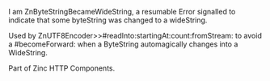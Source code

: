 I am ZnByteStringBecameWideString, a resumable Error signalled to indicate that some byteString was changed to a wideString.Used by ZnUTF8Encoder>>#readInto:startingAt:count:fromStream: to avoid a #becomeForward: when a ByteString automagically changes into a WideString.Part of Zinc HTTP Components.